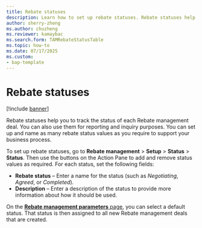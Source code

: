 ```yaml
---
title: Rebate statuses
description: Learn how to set up rebate statuses. Rebate statuses help you track the status of each deal. You can also use them for reporting and inquiry purposes.
author: sherry-zheng
ms.author: chuzheng
ms.reviewer: kamaybac
ms.search.form: TAMRebateStatusTable
ms.topic: how-to
ms.date: 07/17/2025
ms.custom:
- bap-template
---
```


# Rebate statuses

[!include [banner](../includes/banner.md)]

Rebate statuses help you to track the status of each Rebate management deal. You can also use them for reporting and inquiry purposes. You can set up and name as many rebate status values as you require to support your business process.

To set up rebate statuses, go to **Rebate management** \> **Setup** \> **Status** \> **Status**. Then use the buttons on the Action Pane to add and remove status values as required. For each status, set the following fields:

- **Rebate status** – Enter a name for the status (such as *Negotiating*, *Agreed*, or *Completed*).
- **Description** – Enter a description of the status to provide more information about how it should be used.

On the [**Rebate management parameters** page](rebate-management-parameters.md), you can select a default status. That status is then assigned to all new Rebate management deals that are created.
